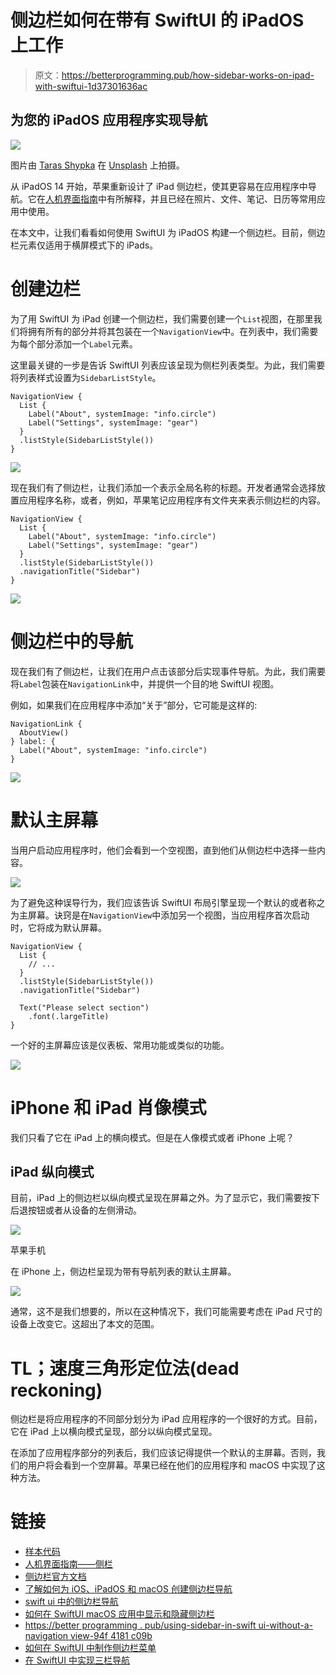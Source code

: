 # 侧边栏如何在带有 SwiftUI 的 iPadOS 上工作

> 原文：<https://betterprogramming.pub/how-sidebar-works-on-ipad-with-swiftui-1d37301636ac>

## 为您的 iPadOS 应用程序实现导航

![](img/2865200b4f8112490d236e1a5b34e002.png)

图片由 [Taras Shypka](https://unsplash.com/@bugsster) 在 [Unsplash](https://unsplash.com/?utm_source=medium&utm_medium=referral) 上拍摄。

从 iPadOS 14 开始，苹果重新设计了 iPad 侧边栏，使其更容易在应用程序中导航。它在[人机界面指南](https://developer.apple.com/design/human-interface-guidelines/ios/bars/sidebars/)中有所解释，并且已经在照片、文件、笔记、日历等常用应用中使用。

在本文中，让我们看看如何使用 SwiftUI 为 iPadOS 构建一个侧边栏。目前，侧边栏元素仅适用于横屏模式下的 iPads。

# 创建边栏

为了用 SwiftUI 为 iPad 创建一个侧边栏，我们需要创建一个`List`视图，在那里我们将拥有所有的部分并将其包装在一个`NavigationView`中。在列表中，我们需要为每个部分添加一个`Label`元素。

这里最关键的一步是告诉 SwiftUI 列表应该呈现为侧栏列表类型。为此，我们需要将列表样式设置为`SidebarListStyle`。

```
NavigationView {
  List {
    Label("About", systemImage: "info.circle")
    Label("Settings", systemImage: "gear")
  }
  .listStyle(SidebarListStyle())
}
```

![](img/4b4cca8ca2f76b6de0fda86a68d9c949.png)

现在我们有了侧边栏，让我们添加一个表示全局名称的标题。开发者通常会选择放置应用程序名称，或者，例如，苹果笔记应用程序有文件夹来表示侧边栏的内容。

```
NavigationView {
  List {
    Label("About", systemImage: "info.circle")
    Label("Settings", systemImage: "gear")
  }
  .listStyle(SidebarListStyle())
  .navigationTitle("Sidebar")
}
```

![](img/a0332feb9833dd081d05fe203e81c943.png)

# 侧边栏中的导航

现在我们有了侧边栏，让我们在用户点击该部分后实现事件导航。为此，我们需要将`Label`包装在`NavigationLink`中，并提供一个目的地 SwiftUI 视图。

例如，如果我们在应用程序中添加“关于”部分，它可能是这样的:

```
NavigationLink {
  AboutView()
} label: {
  Label("About", systemImage: "info.circle")
}
```

![](img/6fd0ac20162fcbb1e86eb9e49d597101.png)

# 默认主屏幕

当用户启动应用程序时，他们会看到一个空视图，直到他们从侧边栏中选择一些内容。

![](img/14cfe703ae6ad7a36791bffb1723dd65.png)

为了避免这种误导行为，我们应该告诉 SwiftUI 布局引擎呈现一个默认的或者称之为主屏幕。诀窍是在`NavigationView`中添加另一个视图，当应用程序首次启动时，它将成为默认屏幕。

```
NavigationView {
  List {
    // ...
  }
  .listStyle(SidebarListStyle())
  .navigationTitle("Sidebar")

  Text("Please select section")
    .font(.largeTitle)
}
```

一个好的主屏幕应该是仪表板、常用功能或类似的功能。

![](img/266f984e18add05c02ecf023725e0a30.png)

# iPhone 和 iPad 肖像模式

我们只看了它在 iPad 上的横向模式。但是在人像模式或者 iPhone 上呢？

## iPad 纵向模式

目前，iPad 上的侧边栏以纵向模式呈现在屏幕之外。为了显示它，我们需要按下后退按钮或者从设备的左侧滑动。

![](img/63ac3d538a863409657186403ac13454.png)

苹果手机

在 iPhone 上，侧边栏呈现为带有导航列表的默认主屏幕。

![](img/302b9fc14ff5fc6dab14fc77398e0f05.png)

通常，这不是我们想要的，所以在这种情况下，我们可能需要考虑在 iPad 尺寸的设备上改变它。这超出了本文的范围。

# TL；速度三角形定位法(dead reckoning)

侧边栏是将应用程序的不同部分划分为 iPad 应用程序的一个很好的方式。目前，它在 iPad 上以横向模式呈现，部分以纵向模式呈现。

在添加了应用程序部分的列表后，我们应该记得提供一个默认的主屏幕。否则，我们的用户将会看到一个空屏幕。苹果已经在他们的应用程序和 macOS 中实现了这种方法。

# 链接

*   [样本代码](https://github.com/fassko/SwiftUISidebar)
*   [人机界面指南——侧栏](https://developer.apple.com/design/human-interface-guidelines/ios/bars/sidebars/)
*   [侧边栏官方文档](https://developer.apple.com/documentation/swiftui/sidebarliststyle)
*   [了解如何为 iOS、iPadOS 和 macOS 创建侧边栏导航](https://designcode.io/swiftui-handbook-sidebar)
*   [swift ui 中的侧边栏导航](https://swiftwithmajid.com/2020/07/21/sidebar-navigation-in-swiftui/)
*   [如何在 SwiftUI macOS 应用中显示和隐藏侧边栏](https://sarunw.com/posts/how-to-toggle-sidebar-in-macos/)
*   [https://better programming . pub/using-sidebar-in-swift ui-without-a-navigation view-94f 4181 c09b](/using-sidebar-in-swiftui-without-a-navigationview-94f4181c09b)
*   [如何在 SwiftUI 中制作侧边栏菜单](https://dev.to/tprezioso/how-to-make-a-sidebar-menu-in-swiftui-ejl)
*   [在 SwiftUI 中实现三栏导航](https://serialcoder.dev/text-tutorials/swiftui/implementing-three-column-navigation-in-swiftui/)
